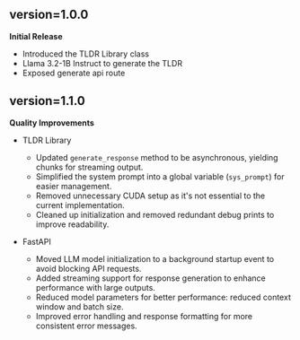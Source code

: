 ## version=1.0.0

**Initial Release**

- Introduced the TLDR Library class
- Llama 3.2-1B Instruct to generate the TLDR
- Exposed generate api route

## version=1.1.0

**Quality Improvements**

- TLDR Library

  - Updated `generate_response` method to be asynchronous, yielding chunks for streaming output.
  - Simplified the system prompt into a global variable (`sys_prompt`) for easier management.
  - Removed unnecessary CUDA setup as it's not essential to the current implementation.
  - Cleaned up initialization and removed redundant debug prints to improve readability.

- FastAPI

  - Moved LLM model initialization to a background startup event to avoid blocking API requests.
  - Added streaming support for response generation to enhance performance with large outputs.
  - Reduced model parameters for better performance: reduced context window and batch size.
  - Improved error handling and response formatting for more consistent error messages.
